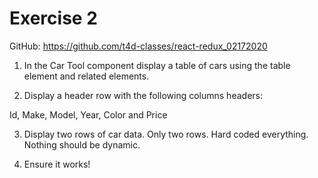 # Exercise 2

GitHub: https://github.com/t4d-classes/react-redux_02172020

1. In the Car Tool component display a table of cars using the table element and related elements.

2. Display a header row with the following columns headers:

Id, Make, Model, Year, Color and Price

3. Display two rows of car data. Only two rows. Hard coded everything. Nothing should be dynamic.

4. Ensure it works!


